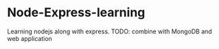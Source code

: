 # Node-Express-learning
Learning nodejs along with express. TODO: combine with MongoDB and web application
